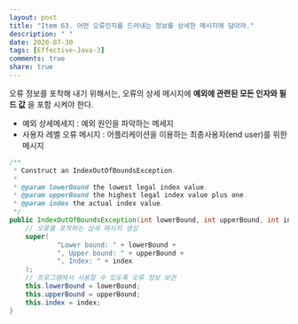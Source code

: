 ```yaml
---
layout: post
title: "Item 63. 어떤 오류인지를 드러내는 정보를 상세한 메시지에 담아라."
description: " "
date: 2020-07-30
tags: [Effective-Java-3]
comments: true
share: true
---
```



오류 정보를 포착해 내기 위해서는, 오류의 상세 메시지에 __예외에 관련된 모든 인자와 필드 값__ 을 포함 시켜야 한다.

- 예외 상세메세지 : 예외 원인을 파악하는 메세지
- 사용자 레벨 오류 메시지 : 어플리케이션을 이용하는 최종사용자(end user)를 위한 메시지

```java
/**
 * Construct an IndexOutOfBoundsException.
 * 
 * @param lowerBound the lowest legal index value.
 * @param upperBound the highest legal index value plus one.
 * @param index the actual index value.
 */
public IndexOutOfBoundsException(int lowerBound, int upperBound, int index){
    // 오류를 포착하는 상세 메시지 생성
    super(
            "Lower bound: " + lowerBound +
            ", Upper bound: " + upperBound +
            ", Index: " + index
    );
    // 프로그램에서 사용할 수 있도록 오류 정보 보관
    this.lowerBound = lowerBound;
    this.upperBound = upperBound;
    this.index = index;
}
```